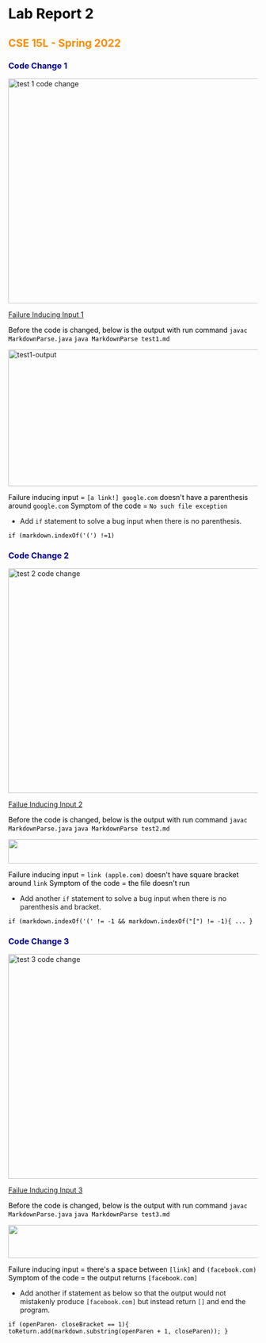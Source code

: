 <style>
H1{color:Black !important;}
H2{color:DarkOrange !important;}
H3{color:DarkBlue !important;}
H4{color:Green !important;}
p{color:Black !important;}
</style>


# Lab Report 2
## CSE 15L - Spring 2022

### Code Change 1


<img alt="test 1 code change" src="https://user-images.githubusercontent.com/66764591/166862449-a941c65c-a387-48d2-b87d-3901d7f552b0.jpeg" width="660" height ="454">

[Failure Inducing Input 1](https://github.com/kaung-min-khant/markdown-parser/blob/c69db6f8b6c32b0a3dcd549a714c73f428edb3d6/test1..md)

Before the code is changed, below is the output with run command `javac MarkdownParse.java` `java MarkdownParse test1.md`

<img alt="test1-output" src="https://user-images.githubusercontent.com/66764591/166863970-7cef9dd7-a117-4019-8cb5-1e3d51903343.png" width ="660" height = "276">

Failure inducing input = `[a link!] google.com` doesn't have a parenthesis around `google.com`
Symptom of the code = `No such file exception`

* Add `if` statement to solve a bug input when there is no parenthesis. 

``
if (markdown.indexOf('(') !=1)
``

### Code Change 2

<img alt="test 2 code change" src="https://user-images.githubusercontent.com/66764591/166865589-602e2ca5-4e92-434d-a973-c5efe9f62699.png" width="660" height ="454">

[Failue Inducing Input 2](https://github.com/kaung-min-khant/markdown-parser/blob/cce8ccadc35ef79d901984994e105c52cbbe5f44/test2.md)

Before the code is changed, below is the output with run command `javac MarkdownParse.java` `java MarkdownParse test2.md`

<img alr="test 2 output" src = "https://user-images.githubusercontent.com/66764591/166864903-4643054f-4eae-4683-a75c-50b45906419e.png" width = "660" height = "48.6">

Failure inducing input = `link (apple.com)` doesn't have square bracket around `link`
Symptom of the code = the file doesn't run

* Add another `if` statement to solve a bug input when there is no parenthesis and bracket. 

``
if (markdown.indexOf('(' != -1 && markdown.indexOf("[") != -1){
...
}
``

### Code Change 3

<img alt="test 3 code change" src="https://user-images.githubusercontent.com/66764591/166866307-63a90cb3-89ee-4c54-9fb3-7e7e51f33e35.png" width="660" height ="454">

[Failue Inducing Input 3](https://github.com/kaung-min-khant/markdown-parser/blob/eb570d6b65a0bfb51dc7ab692efd9781d725332c/test3.md)

Before the code is changed, below is the output with run command `javac MarkdownParse.java` `java MarkdownParse test3.md`

<img alr="test 3 output" src = "https://user-images.githubusercontent.com/66764591/166865826-994b16bc-1a3e-4eb3-9ff6-81eab4acbfc4.png" width = "660" height = "66.6">

Failure inducing input = there's a space between `[link]` and `(facebook.com)`
Symptom of the code = the output returns `[facebook.com]`

* Add another if statement as below so that the output would not mistakenly produce `[facebook.com]` but instead return `[]` and end the program.

``
if (openParen- closeBracket == 1){
   toReturn.add(markdown.substring(openParen + 1, closeParen));
}
 ``
